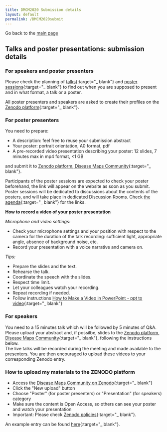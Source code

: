 ```yaml
---
title: DMCM2020 Submission details
layout: default
permalink: /DMCM2020submit
---
```


Go back to the [main page](https://disease-maps.org/DMCM2020)

## Talks and poster presentations: submission details

### For speakers and poster presenters

Please check the planning of [talks](https://disease-maps.org/DMCM2020){:target="_ blank"} and [poster sessions](https://disease-maps.org/DMCM2020posters){:target="_ blank"} to find out when you are supposed to present and in what format, a talk or a poster.

All poster presenters and speakers are asked to create their profiles on the [Zenodo platform](https://zenodo.org){:target="_ blank"}.

### For poster presenters
You need to prepare:
- A description: feel free to reuse your submission abstract
- Your poster: portrait orientation, A0 format, pdf
- A pre-recorded video presentation describing your poster: 12 slides, 7 minutes max in mp4 format, <1 GB

and submit it to [Zenodo platform, Disease Maps Community](https://zenodo.org/communities/disease-maps/?page=1&size=20){:target="_ blank"}.

Participants of the poster sessions are expected to check your poster beforehand, the link will appear on the website as soon as you submit. Poster sessions will be dedicated to discussions about the contents of the posters, and will take place in dedicated Discussion Rooms.
Check [the agenda](https://disease-maps.org/DMCM2020posters){:target="_ blank"} for the links.

**How to record a video of your poster presentation**

*Microphone and video settings:*
- Check your microphone settings and your position with respect to the camera for the duration of the talk recording: sufficient light, appropriate angle, absence of background noise, etc. 
- Record your presentation with a voice narrative and camera on.


*Tips:*
- Prepare the slides and the text.
- Rehearse the talk.
- Coordinate the speech with the slides.
- Respect time limit.
- Let your colleagues watch your recording.
- Repeat recording if needed.
- Follow instructions [How to Make a Video in PowerPoint - ppt to video](https://www.youtube.com/watch?v=D8JV3w4TOVw){:target="_ blank"}

### For speakers
You need to a 15 minutes talk which will be followed by 5 minutes of Q&A.  
Please upload your abstract and, if possilbe, slides to the [Zenodo platform, Disease Maps Community](https://zenodo.org/communities/disease-maps/?page=1&size=20){:target="_ blank"}, following the instructions below.   
The live talks will be recorded during the meeting and made available to the presenters. You are then encouraged to upload these videos to your corresponding Zenodo entry.

### How to upload my materials to the ZENODO platform
- Access the [Disease Maps Community on Zenodo](https://zenodo.org/communities/disease-maps/?page=1&size=20){:target="_ blank"}
- Click the "New upload" button
- Choose "Poster" (for poster presenters) or "Presentation" (for speakers) category
- Make sure the content is Open Access, so others can see your poster and watch your presentation
- Important: Please check [Zenodo policies](https://about.zenodo.org/policies){:target="_ blank"}.

An example entry can be found [here](https://zenodo.org/record/4033071#.X6KOsy9h2JY){:target="_ blank"}.



